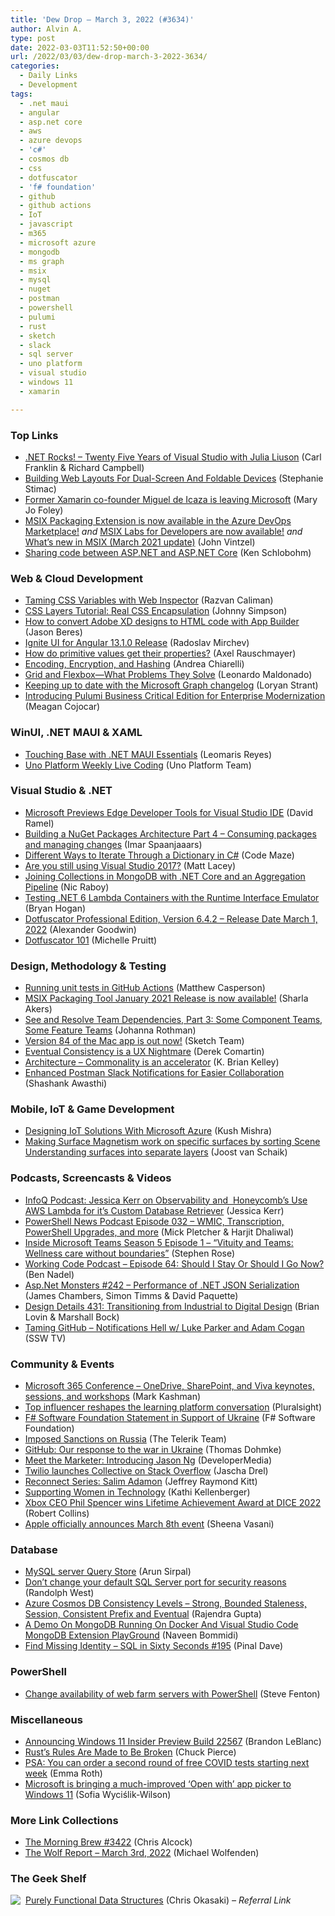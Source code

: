 ```yaml
---
title: 'Dew Drop – March 3, 2022 (#3634)'
author: Alvin A.
type: post
date: 2022-03-03T11:52:50+00:00
url: /2022/03/03/dew-drop-march-3-2022-3634/
categories:
  - Daily Links
  - Development
tags:
  - .net maui
  - angular
  - asp.net core
  - aws
  - azure devops
  - 'c#'
  - cosmos db
  - css
  - dotfuscator
  - 'f# foundation'
  - github
  - github actions
  - IoT
  - javascript
  - m365
  - microsoft azure
  - mongodb
  - ms graph
  - msix
  - mysql
  - nuget
  - postman
  - powershell
  - pulumi
  - rust
  - sketch
  - slack
  - sql server
  - uno platform
  - visual studio
  - windows 11
  - xamarin

---
```

### <a name="top"></a>Top Links

  * <a href="http://www.dotnetrocks.com/default.aspx?ShowNum=1783" target="_blank" rel="noopener">.NET Rocks! &#8211; Twenty Five Years of Visual Studio with Julia Liuson</a> (Carl Franklin & Richard Campbell)
  * <a href="https://smashingmagazine.com/2022/03/building-web-layouts-dual-screen-foldable-devices/" target="_blank" rel="noopener">Building Web Layouts For Dual-Screen And Foldable Devices</a> (Stephanie Stimac)
  * <a href="https://www.zdnet.com/article/former-xamarin-co-founder-miguel-de-icaza-is-leaving-microsoft/#ftag=RSSbaffb68" target="_blank" rel="noopener">Former Xamarin co-founder Miguel de Icaza is leaving Microsoft</a> (Mary Jo Foley)
  * <a href="https://techcommunity.microsoft.com/t5/windows-it-pro-blog/msix-packaging-extension-is-now-available-in-the-azure-devops/ba-p/2037333?WT.mc_id=DOP-MVP-4025064" target="_blank" rel="noopener">MSIX Packaging Extension is now available in the Azure DevOps Marketplace!</a> _and_ <a href="https://techcommunity.microsoft.com/t5/windows-it-pro-blog/msix-labs-for-developers-are-now-available/ba-p/2037538?WT.mc_id=DOP-MVP-4025064" target="_blank" rel="noopener">MSIX Labs for Developers are now available!</a> _and_ <a href="https://techcommunity.microsoft.com/t5/windows-it-pro-blog/what-s-new-in-msix-march-2021-update/ba-p/2182076?WT.mc_id=DOP-MVP-4025064" target="_blank" rel="noopener">What&#8217;s new in MSIX (March 2021 update)</a> (John Vintzel)
  * <a href="https://devblogs.microsoft.com/dotnet/sharing-code-between-aspnet-and-aspnetcore/?WT.mc_id=DOP-MVP-4025064" target="_blank" rel="noopener">Sharing code between ASP.NET and ASP.NET Core</a> (Ken Schlobohm)



### <a name="web"></a>Web & Cloud Development

  * <a href="https://webkit.org/blog/12303/css-variables-web-inspector/" target="_blank" rel="noopener">Taming CSS Variables with Web Inspector</a> (Razvan Caliman)
  * <a href="https://dev.to/smpnjn/css-layers-tutorial-real-css-encapsulation-1kf4" target="_blank" rel="noopener">CSS Layers Tutorial: Real CSS Encapsulation</a> (Johnny Simpson)
  * <a href="https://www.infragistics.com/community/blogs/b/jason_beres/posts/adobe-xd-to-html-code" target="_blank" rel="noopener">How to convert Adobe XD designs to HTML code with App Builder</a> (Jason Beres)
  * <a href="https://www.infragistics.com/community/blogs/b/infragistics/posts/ignite-ui-for-angular-13-1-0-release" target="_blank" rel="noopener">Ignite UI for Angular 13.1.0 Release</a> (Radoslav Mirchev)
  * <a href="https://2ality.com/2022/03/properties-of-primitives.html" target="_blank" rel="noopener">How do primitive values get their properties?</a> (Axel Rauschmayer)
  * <a href="https://auth0.com/blog/encoding-encryption-hashing/" target="_blank" rel="noopener">Encoding, Encryption, and Hashing</a> (Andrea Chiarelli)
  * <a href="https://www.telerik.com/blogs/grid-flexbox-what-problems-they-solve" target="_blank" rel="noopener">Grid and Flexbox—What Problems They Solve</a> (Leonardo Maldonado)
  * <a href="https://www.loryanstrant.com/2022/03/03/keeping-up-to-date-with-the-microsoft-graph-changelog/?utm_source=rss&utm_medium=rss&utm_campaign=keeping-up-to-date-with-the-microsoft-graph-changelog" target="_blank" rel="noopener">Keeping up to date with the Microsoft Graph changelog</a> (Loryan Strant)
  * <a href="https://www.pulumi.com/blog/business-critical-launch/" target="_blank" rel="noopener">Introducing Pulumi Business Critical Edition for Enterprise Modernization</a> (Meagan Cojocar)



### <a name="silverlight"></a>WinUI, .NET MAUI & XAML

  * <a href="https://www.syncfusion.com/blogs/post/touching-base-with-net-maui-essentials.aspx" target="_blank" rel="noopener">Touching Base with .NET MAUI Essentials</a> (Leomaris Reyes)
  * <a href="https://platform.uno/blog/uno-platform-weekly-live-coding/" target="_blank" rel="noopener">Uno Platform Weekly Live Coding</a> (Uno Platform Team)



### <a name="dotnet"></a>Visual Studio & .NET

  * <a href="https://visualstudiomagazine.com/articles/2022/03/02/edge-tools-visual-studio.aspx" target="_blank" rel="noopener">Microsoft Previews Edge Developer Tools for Visual Studio IDE</a> (David Ramel)
  * <a href="https://imar.spaanjaars.com/631/building-a-nuget-packages-architecture-part-4-consuming-packages-and-managing-changes" target="_blank" rel="noopener">Building a NuGet Packages Architecture Part 4 &#8211; Consuming packages and managing changes</a> (Imar Spaanjaaars)
  * <a href="https://code-maze.com/csharp-iterate-through-dictionary/" target="_blank" rel="noopener">Different Ways to Iterate Through a Dictionary in C#</a> (Code Maze)
  * <a href="https://www.mrlacey.com/2022/03/are-you-still-using-visual-studio-2017.html" target="_blank" rel="noopener">Are you still using Visual Studio 2017?</a> (Matt Lacey)
  * <a href="https://www.thepolyglotdeveloper.com/2022/03/joining-collections-mongodb-dotnet-core-aggregation-pipeline/" target="_blank" rel="noopener">Joining Collections in MongoDB with .NET Core and an Aggregation Pipeline</a> (Nic Raboy)
  * <a href="https://nodogmablog.bryanhogan.net/2022/03/testing-net6-lambda-containers-with-the-runtime-interface-emulator/" target="_blank" rel="noopener">Testing .NET 6 Lambda Containers with the Runtime Interface Emulator</a> (Bryan Hogan)
  * <a href="https://www.preemptive.com/dotfuscator-professional-edition-version-6-4-2-release-date-march-1-2022/" target="_blank" rel="noopener">Dotfuscator Professional Edition, Version 6.4.2 – Release Date March 1, 2022</a> (Alexander Goodwin)
  * <a href="https://www.preemptive.com/dotfuscator-101/" target="_blank" rel="noopener">Dotfuscator 101</a> (Michelle Pruitt)



### <a name="design"></a>Design, Methodology & Testing

  * <a href="https://octopus.com/blog/githubactions-running-unit-tests" target="_blank" rel="noopener">Running unit tests in GitHub Actions</a> (Matthew Casperson)
  * <a href="https://techcommunity.microsoft.com/t5/windows-it-pro-blog/msix-packaging-tool-january-2021-release-is-now-available/ba-p/2062162?WT.mc_id=DOP-MVP-4025064" target="_blank" rel="noopener">MSIX Packaging Tool January 2021 Release is now available!</a> (Sharla Akers)
  * <a href="https://www.jrothman.com/mpd/2022/03/see-and-resolve-team-dependencies-part-3-some-component-teams-some-feature-teams/" target="_blank" rel="noopener">See and Resolve Team Dependencies, Part 3: Some Component Teams, Some Feature Teams</a> (Johanna Rothman)
  * <a href="https://www.sketch.com/blog/2022/03/02/new-in-sketch-mac-84/" target="_blank" rel="noopener">Version 84 of the Mac app is out now!</a> (Sketch Team)
  * <a href="https://codeopinion.com/eventual-consistency-is-a-ux-nightmare/" target="_blank" rel="noopener">Eventual Consistency is a UX Nightmare</a> (Derek Comartin)
  * <a href="https://www.sqlservercentral.com/blogs/architecture-commonality-is-an-accelerator" target="_blank" rel="noopener">Architecture – Commonality is an accelerator</a> (K. Brian Kelley)
  * <a href="https://blog.postman.com/enhanced-postman-slack-notifications-for-easier-collaboration/" target="_blank" rel="noopener">Enhanced Postman Slack Notifications for Easier Collaboration</a> (Shashank Awasthi)



### <a name="mobile"></a>Mobile, IoT & Game Development

  * <a href="https://www.infoq.com/articles/azure-iot-solutions/?utm_campaign=infoq_content&utm_source=infoq&utm_medium=feed&utm_term=global" target="_blank" rel="noopener">Designing IoT Solutions With Microsoft Azure</a> (Kush Mishra)
  * <a href="https://localjoost.github.io/Making-Surface-Magnetism-work-on-specific-surfaces-by-sorting-Scene-Understanding-surfaces-into-separate-layers/" target="_blank" rel="noopener">Making Surface Magnetism work on specific surfaces by sorting Scene Understanding surfaces into separate layers</a> (Joost van Schaik)



### <a name="podcasts"></a>Podcasts, Screencasts & Videos

  * <a href="https://www.infoq.com/podcasts/aws-lambda-custom-database-retriever/" target="_blank" rel="noopener">InfoQ Podcast: Jessica Kerr on Observability and&nbsp; Honeycomb&#8217;s Use AWS Lambda for it’s Custom Database Retriever</a> (Jessica Kerr)
  * <a href="https://powershellnews.podbean.com/e/episode-032-wmic-transcription-powershell-upgrades-and-more/" target="_blank" rel="noopener">PowerShell News Podcast Episode 032 &#8211; WMIC, Transcription, PowerShell Upgrades, and more</a> (Mick Pletcher & Harjit Dhaliwal)
  * <a href="https://techcommunity.microsoft.com/t5/microsoft-teams-blog/inside-microsoft-teams-season-5-episode-1-vituity-and-teams/ba-p/3239074?WT.mc_id=DOP-MVP-4025064" target="_blank" rel="noopener">Inside Microsoft Teams Season 5 Episode 1 &#8211; “Vituity and Teams: Wellness care without boundaries”</a> (Stephen Rose)
  * <a href="https://www.bennadel.com/blog/4219-working-code-podcast-episode-64-should-i-stay-or-should-i-go-now.htm" target="_blank" rel="noopener">Working Code Podcast &#8211; Episode 64: Should I Stay Or Should I Go Now?</a> (Ben Nadel)
  * <a href="http://www.youtube.com/watch?v=w7ZfEVC76ho" target="_blank" rel="noopener">Asp.Net Monsters #242 &#8211; Performance of .NET JSON Serialization</a> (James Chambers, Simon Timms & David Paquette)
  * <a href="https://designdetails.fm/episodes/bHBB_QN3" target="_blank" rel="noopener">Design Details 431: Transitioning from Industrial to Digital Design</a> (Brian Lovin & Marshall Bock)
  * <a href="http://www.youtube.com/watch?v=Lb1slP9jSGk" target="_blank" rel="noopener">Taming GitHub &#8211; Notifications Hell w/ Luke Parker and Adam Cogan</a> (SSW TV)



### <a name="events"></a>Community & Events

  * <a href="https://techcommunity.microsoft.com/t5/microsoft-sharepoint-blog/microsoft-365-conference-onedrive-sharepoint-and-viva-keynotes/ba-p/3195379?WT.mc_id=DOP-MVP-4025064" target="_blank" rel="noopener">Microsoft 365 Conference – OneDrive, SharePoint, and Viva keynotes, sessions, and workshops</a> (Mark Kashman)
  * <a href="https://www.pluralsight.com/blog/learning-and-development/learning-platform" target="_blank" rel="noopener">Top influencer reshapes the learning platform conversation</a> (Pluralsight)
  * <a href="http://foundation.fsharp.org/statement_in_support_of_ukraine" target="_blank" rel="noopener">F# Software Foundation Statement in Support of Ukraine</a> (F# Software Foundation)
  * <a href="https://www.telerik.com/blogs/imposed-sanctions-russia" target="_blank" rel="noopener">Imposed Sanctions on Russia</a> (The Telerik Team)
  * <a href="https://github.blog/2022-03-02-our-response-to-the-war-in-ukraine/" target="_blank" rel="noopener">GitHub: Our response to the war in Ukraine</a> (Thomas Dohmke)
  * <a href="https://developermedia.com/developer-marketing-best-practices-jason-ng/" target="_blank" rel="noopener">Meet the Marketer: Introducing Jason Ng</a> (DeveloperMedia)
  * <a href="https://stackoverflow.blog/2022/03/02/twilio-launches-collective-on-stack-overflow/" target="_blank" rel="noopener">Twilio launches Collective on Stack Overflow</a> (Jascha Drel)
  * <a href="https://techcommunity.microsoft.com/t5/microsoft-mvp-award-program-blog/reconnect-series-salim-adamon/ba-p/3242606?WT.mc_id=DOP-MVP-4025064" target="_blank" rel="noopener">Reconnect Series: Salim Adamon</a> (Jeffrey Raymond Kitt)
  * <a href="https://www.red-gate.com/simple-talk/opinion/editorials/supporting-women-technology/" target="_blank" rel="noopener">Supporting Women in Technology</a> (Kathi Kellenberger)
  * <a href="https://www.onmsft.com/news/xbox-ceo-phil-spencer-wins-lifetime-achievement-award-at-dice-2022" target="_blank" rel="noopener">Xbox CEO Phil Spencer wins Lifetime Achievement Award at DICE 2022</a> (Robert Collins)
  * <a href="https://www.theverge.com/2022/3/2/22949618/apple-iphone-se-ipad-air-face-id-mask-spring-event-peek-performance" target="_blank" rel="noopener">Apple officially announces March 8th event</a> (Sheena Vasani)



### <a name="sql"></a>Database

  * <a href="https://blobeater.blog/2022/03/03/mysql-server-query-store/" target="_blank" rel="noopener">MySQL server Query Store</a> (Arun Sirpal)
  * <a href="https://www.sqlservercentral.com/blogs/dont-change-your-default-sql-server-port-for-security-reasons" target="_blank" rel="noopener">Don’t change your default SQL Server port for security reasons</a> (Randolph West)
  * <a href="https://www.mssqltips.com/sqlservertip/7158/azure-cosmos-db-consistency-levels-strong-bounded-staleness-session-consistent-prefix-eventual/" target="_blank" rel="noopener">Azure Cosmos DB Consistency Levels &#8211; Strong, Bounded Staleness, Session, Consistent Prefix and Eventual</a> (Rajendra Gupta)
  * <a href="https://www.learmoreseekmore.com/2022/03/demo-on-mongodb-running-on-docker-and-visual-studio-code-mongodb-extension-playground.html" target="_blank" rel="noopener">A Demo On MongoDB Running On Docker And Visual Studio Code MongoDB Extension PlayGround</a> (Naveen Bommidi)
  * <a href="https://blog.sqlauthority.com/2022/03/03/find-missing-identity-sql-in-sixty-seconds-195/?utm_source=rss&utm_medium=rss&utm_campaign=find-missing-identity-sql-in-sixty-seconds-195" target="_blank" rel="noopener">Find Missing Identity – SQL in Sixty Seconds #195</a> (Pinal Dave)



### <a name="ps"></a>PowerShell

  * <a href="https://www.stevefenton.co.uk/2022/03/change-availability-of-web-farm-servers-with-powershell/" target="_blank" rel="noopener">Change availability of web farm servers with PowerShell</a> (Steve Fenton)



### <a name="misc"></a>Miscellaneous

  * <a href="https://blogs.windows.com/windows-insider/2022/03/02/announcing-windows-11-insider-preview-build-22567/?WT.mc_id=WD-MVP-4025064" target="_blank" rel="noopener">Announcing Windows 11 Insider Preview Build 22567</a> (Brandon LeBlanc)
  * <a href="https://blog.warp.dev/rules-are-made-to-be-broken/" target="_blank" rel="noopener">Rust&#8217;s Rules Are Made to Be Broken</a> (Chuck Pierce)
  * <a href="https://www.theverge.com/2022/3/2/22958666/psa-second-round-free-covid-tests-next-week-government-usps" target="_blank" rel="noopener">PSA: You can order a second round of free COVID tests starting next week</a> (Emma Roth)
  * <a href="https://betanews.com/2022/03/03/microsoft-is-bringing-a-much-improved-open-with-app-picker-to-windows-11/" target="_blank" rel="noopener">Microsoft is bringing a much-improved &#8216;Open with&#8217; app picker to Windows 11</a> (Sofia Wyciślik-Wilson)



### <a name="links"></a>More Link Collections

  * <a href="https://blog.cwa.me.uk/2022/03/03/the-morning-brew-3422/" target="_blank" rel="noopener">The Morning Brew #3422</a> (Chris Alcock)
  * <a href="https://michael-wolfenden.github.io/2022/03/03/march-3rd-2022/" target="_blank" rel="noopener">The Wolf Report &#8211; March 3rd, 2022</a> (Michael Wolfenden)



### <a name="shelf"></a>The Geek Shelf

<a href="https://www.amazon.com/dp/0521663504/?tag=amavin-20" target="_blank" rel="noopener"><img decoding="async" align="left" style="margin: 0px 4px 0px 0px; border: 0px currentcolor; border-image: none; float: left; display: inline; background-image: none;" src="https://m.media-amazon.com/images/I/41PfifbZkFL._SS135_.jpg" border="0" /></a>&nbsp;<a href="https://www.amazon.com/dp/0521663504/?tag=amavin-20" target="_blank" rel="noopener">Purely Functional Data Structures</a> (Chris Okasaki) _&#8211; Referral Link_